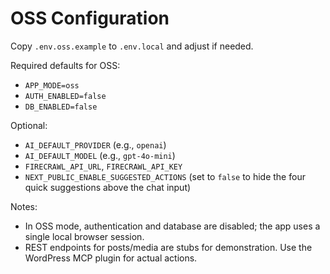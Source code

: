 # OSS Configuration

Copy `.env.oss.example` to `.env.local` and adjust if needed.

Required defaults for OSS:

- `APP_MODE=oss`
- `AUTH_ENABLED=false`
- `DB_ENABLED=false`

Optional:

- `AI_DEFAULT_PROVIDER` (e.g., `openai`)
- `AI_DEFAULT_MODEL` (e.g., `gpt-4o-mini`)
- `FIRECRAWL_API_URL`, `FIRECRAWL_API_KEY`
- `NEXT_PUBLIC_ENABLE_SUGGESTED_ACTIONS` (set to `false` to hide the four quick suggestions above the chat input)

Notes:

- In OSS mode, authentication and database are disabled; the app uses a single local browser session.
- REST endpoints for posts/media are stubs for demonstration. Use the WordPress MCP plugin for actual actions.
